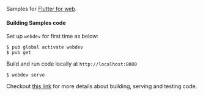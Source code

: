 Samples for [Flutter for web](https://flutter.dev/web).

#### Building Samples code
Set up `webdev` for first time as below:
```
$ pub global activate webdev
$ pub get
```

Build and run code locally at `http://localhost:8080`
```
$ webdev serve
```
Checkout [this link](https://dart.dev/tools/webdev#using-webdev-and-build_runner-commands) for more details about building, serving and testing code.
